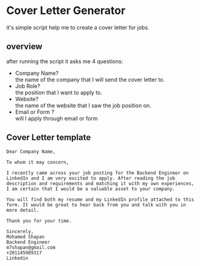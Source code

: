 # Cover Letter Generator

it's simple script help me to create a cover letter for jobs.

## overview
after running the script it asks me 4 questions:
- Company Name? <br>
the name of the company that I will send the cover letter to.
- Job Role? <br>
the position that I want to apply to.
- Website? <br>
    the name of the website that I saw the job position on.
- Email or Form ? <br>
will I apply through email or form

## Cover Letter template

```
Dear Company Name,

To whom it may concern,

I recently came across your job posting for the Backend Engineer on LinkedIn and I am very excited to apply. After reading the job description and requirements and matching it with my own experiences, I am certain that I would be a valuable asset to your company.

You will find both my resume and my LinkedIn profile attached to this form. It would be great to hear back from you and talk with you in more detail.

Thank you for your time.

Sincerely,
Mohamed Shapan 
Backend Engineer 
m7shapan@gmail.com 
+201145989317 
Linkedin
```